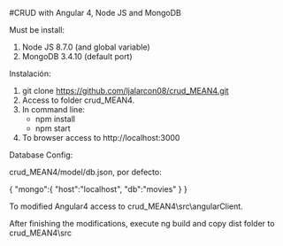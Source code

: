 #CRUD with Angular 4, Node JS and MongoDB

Must be install:

1.  Node JS 8.7.0 (and global variable)
2.  MongoDB 3.4.10 (default port)

Instalación:

1.  git clone https://github.com/ljalarcon08/crud_MEAN4.git
2.  Access to folder crud_MEAN4.
3.  In command line:
    - npm install
    - npm start
4.  To browser access to http://localhost:3000

Database Config:

crud_MEAN4/model/db.json, por defecto:

{ "mongo":{ "host":"localhost", "db":"movies" } }

To modified Angular4 access to crud_MEAN4\src\angularClient.

After finishing the modifications, execute ng build and copy dist folder to crud_MEAN4\src